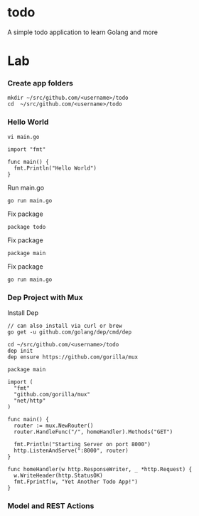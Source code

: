# todo
A simple todo application to learn Golang and more 

# Lab

### Create app folders

```
mkdir ~/src/github.com/<username>/todo
cd  ~/src/github.com/<username>/todo
```

### Hello World
`vi main.go`

```
import "fmt"

func main() {
  fmt.Println("Hello World")
}
```

Run main.go
```
go run main.go
```

Fix package
```
package todo 
```

Fix package
```
package main
```

Fix package
```
go run main.go
```

### Dep Project with Mux

Install Dep
```
// can also install via curl or brew
go get -u github.com/golang/dep/cmd/dep
```

```
cd ~/src/github.com/<username>/todo
dep init
dep ensure https://github.com/gorilla/mux
```

```
package main

import (
  "fmt"
  "github.com/gorilla/mux"
  "net/http"
)

func main() {
  router := mux.NewRouter()
  router.HandleFunc("/", homeHandler).Methods("GET")

  fmt.Println("Starting Server on port 8000")
  http.ListenAndServe(":8000", router)
}

func homeHandler(w http.ResponseWriter, _ *http.Request) {
  w.WriteHeader(http.StatusOK)
  fmt.Fprintf(w, "Yet Another Todo App!")
}
```

### Model and REST Actions